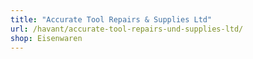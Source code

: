 ```yaml
---
title: "Accurate Tool Repairs & Supplies Ltd"
url: /havant/accurate-tool-repairs-und-supplies-ltd/
shop: Eisenwaren
---
```

